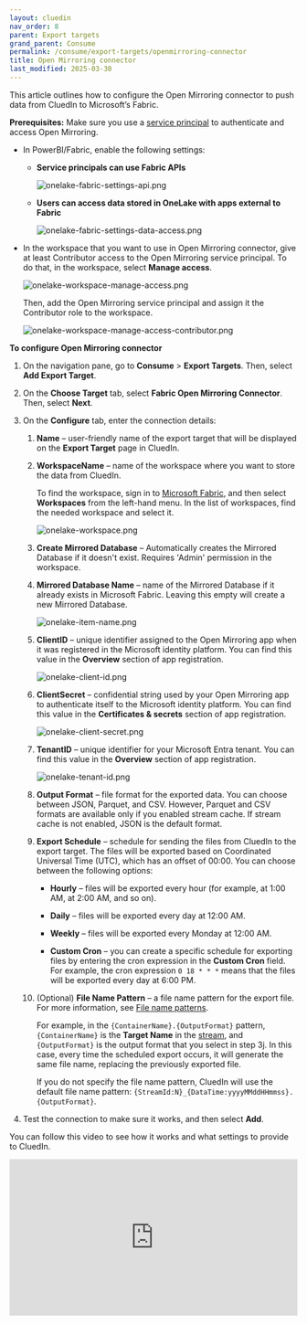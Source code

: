 ```yaml
---
layout: cluedin
nav_order: 8
parent: Export targets
grand_parent: Consume
permalink: /consume/export-targets/openmirroring-connector
title: Open Mirroring connector
last_modified: 2025-03-30
---
```


This article outlines how to configure the Open Mirroring connector to push data from CluedIn to Microsoft’s Fabric.

**Prerequisites:** Make sure you use a [service principal](/consume/export-targets/create-service-principal) to authenticate and access Open Mirroring.

- In PowerBI/Fabric, enable the following settings:

    - **Service principals can use Fabric APIs**

        ![onelake-fabric-settings-api.png](../../assets/images/consume/export-targets/onelake-fabric-settings-api.png)

    - **Users can access data stored in OneLake with apps external to Fabric**

        ![onelake-fabric-settings-data-access.png](../../assets/images/consume/export-targets/onelake-fabric-settings-data-access.png)

- In the workspace that you want to use in Open Mirroring connector, give at least Contributor access to the Open Mirroring service principal. To do that, in the workspace, select **Manage access**.

    ![onelake-workspace-manage-access.png](../../assets/images/consume/export-targets/onelake-workspace-manage-access.png)

    Then, add the Open Mirroring service principal and assign it the Contributor role to the workspace.

    ![onelake-workspace-manage-access-contributor.png](../../assets/images/consume/export-targets/onelake-workspace-manage-access-contributor.png)

**To configure Open Mirroring connector**

1. On the navigation pane, go to **Consume** > **Export Targets**. Then, select **Add Export Target**.

1. On the **Choose Target** tab, select **Fabric Open Mirroring Connector**. Then, select **Next**.

1. On the **Configure** tab, enter the connection details:

    1. **Name** – user-friendly name of the export target that will be displayed on the **Export Target** page in CluedIn.

    1. **WorkspaceName** – name of the workspace where you want to store the data from CluedIn.

        To find the workspace, sign in to [Microsoft Fabric](https://app.fabric.microsoft.com/home?experience=data-warehouse), and then select **Workspaces** from the left-hand menu. In the list of workspaces, find the needed workspace and select it.

        ![onelake-workspace.png](../../assets/images/consume/export-targets/onelake-workspace.png)

    1. **Create Mirrored Database** – Automatically creates the Mirrored Database if it doesn't exist. Requires 'Admin' permission in the workspace.

    1. **Mirrored Database Name** – name of the Mirrored Database if it already exists in Microsoft Fabric. Leaving this empty will create a new Mirrored Database.

        ![onelake-item-name.png](../../assets/images/consume/export-targets/onelake-item-name.png)  

    1. **ClientID** – unique identifier assigned to the Open Mirroring app when it was registered in the Microsoft identity platform. You can find this value in the **Overview** section of app registration.

        ![onelake-client-id.png](../../assets/images/consume/export-targets/onelake-client-id.png)

    1. **ClientSecret** – confidential string used by your Open Mirroring app to authenticate itself to the Microsoft identity platform. You can find this value in the **Certificates & secrets** section of app registration.

        ![onelake-client-secret.png](../../assets/images/consume/export-targets/onelake-client-secret.png)

    1. **TenantID** – unique identifier for your Microsoft Entra tenant. You can find this value in the **Overview** section of app registration.

        ![onelake-tenant-id.png](../../assets/images/consume/export-targets/onelake-tenant-id.png)

    1. **Output Format** – file format for the exported data. You can choose between JSON, Parquet, and CSV. However, Parquet and CSV formats are available only if you enabled stream cache. If stream cache is not enabled, JSON is the default format.

    1. **Export Schedule** – schedule for sending the files from CluedIn to the export target. The files will be exported based on Coordinated Universal Time (UTC), which has an offset of 00:00. You can choose between the following options:

        - **Hourly** – files will be exported every hour (for example, at 1:00 AM, at 2:00 AM, and so on).

        - **Daily** – files will be exported every day at 12:00 AM.

        - **Weekly** – files will be exported every Monday at 12:00 AM.

        - **Custom Cron** – you can create a specific schedule for exporting files by entering the cron expression in the **Custom Cron** field. For example, the cron expression `0 18 * * *` means that the files will be exported every day at 6:00 PM.

    1. (Optional) **File Name Pattern** – a file name pattern for the export file. For more information, see [File name patterns](/consume/export-targets/file-name-patterns).

        For example, in the `{ContainerName}.{OutputFormat}` pattern, `{ContainerName}` is the **Target Name** in the [stream](/consume/streams/create-a-stream#configure-an-export-target), and `{OutputFormat}` is the output format that you select in step 3j. In this case, every time the scheduled export occurs, it will generate the same file name, replacing the previously exported file.

        If you do not specify the file name pattern, CluedIn will use the default file name pattern: `{StreamId:N}_{DataTime:yyyyMMddHHmmss}.{OutputFormat}`.

1. Test the connection to make sure it works, and then select **Add**.

You can follow this video to see how it works and what settings to provide to CluedIn.

<div style="padding:54.44% 0 0 0;position:relative;"><iframe src="https://player.vimeo.com/video/1059699195?h=3d5185427f&amp;badge=0&amp;autopause=0&amp;player_id=0&amp;app_id=58479" frameborder="0" allow="autoplay; fullscreen; picture-in-picture; clipboard-write; encrypted-media" style="position:absolute;top:0;left:0;width:100%;height:100%;" title="0224"></iframe></div>
